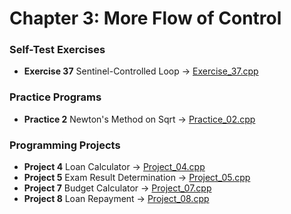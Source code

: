 # Chapter 3: More Flow of Control

### Self-Test Exercises
- **Exercise 37** Sentinel-Controlled Loop → [Exercise_37.cpp](Exercise_37.cpp)

### Practice Programs
- **Practice 2** Newton's Method on Sqrt → [Practice_02.cpp](Practice_02.cpp)

### Programming Projects
- **Project 4** Loan Calculator → [Project_04.cpp](Project_04.cpp)
- **Project 5** Exam Result Determination → [Project_05.cpp](Project_05.cpp)
- **Project 7** Budget Calculator → [Project_07.cpp](Project_07.cpp)
- **Project 8** Loan Repayment → [Project_08.cpp](Project_08.cpp)
